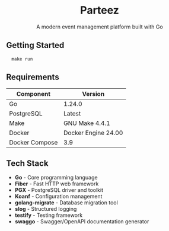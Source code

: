 <h1 align="center"> 
    Parteez
</h1>
<p align="center">A modern event management platform built with Go</p>

## Getting Started

```shell
  make run
```

## Requirements

| Component | Version |
|-----------|---------|
| Go | 1.24.0 |
| PostgreSQL | Latest |
| Make | GNU Make 4.4.1 |
| Docker | Docker Engine 24.00 |
| Docker Compose | 3.9 |

## Tech Stack

- **Go** - Core programming language
- **Fiber** - Fast HTTP web framework
- **PGX** - PostgreSQL driver and toolkit
- **Koanf** - Configuration management
- **golang-migrate** - Database migration tool
- **slog** - Structured logging
- **testify** - Testing framework
- **swaggo** - Swagger/OpenAPI documentation generator


